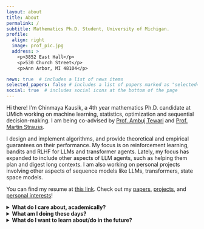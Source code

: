 ```yaml
---
layout: about
title: About
permalink: /
subtitle: Mathematics Ph.D. Student, University of Michigan.
profile:
  align: right
  image: prof_pic.jpg
  address: >
    <p>3852 East Hall</p>
    <p>530 Church Street</p>
    <p>Ann Arbor, MI 48104</p>

news: true  # includes a list of news items
selected_papers: false # includes a list of papers marked as "selected={true}"
social: true  # includes social icons at the bottom of the page
---
```

Hi there! I'm Chinmaya Kausik, a 4th year mathematics Ph.D. candidate at UMich working on machine learning, statistics, optimization and sequential decision-making. I am being co-advised by [Prof. Ambuj Tewari](https://ambujtewari.github.io/) and [Prof. Martin Strauss](https://lsa.umich.edu/math/people/faculty/martinjs.html).

I design and implement algorithms, and provide theoretical and empirical guarantees on their performance. My focus is on reinforcement learning, bandits and RLHF for LLMs and transformer agents. Lately, my focus has expanded to include other aspects of LLM agents, such as helping them plan and digest long contexts. I am also working on personal projects involving other aspects of sequence models like LLMs, transformers, state space models. 

You can find my resume at [this link](https://drive.google.com/file/d/1iSRJ5QqrAIKDPMs_gJM9O_S5stRTzZPo/view?usp=sharing). Check out my [papers](https://chinmaya-kausik.github.io/papers), [projects](https://chinmaya-kausik.github.io/projects), and [personal interests](https://chinmaya-kausik.github.io/personal)!

<details markdown="1">
  <summary markdown="span"> <b> What do I care about, academically? </b> </summary>
  
  * **Tackling tangible, real-world questions with a principled mathematical approach.** These days, my research focuses on sequential decision making under various settings - offline-to-online transfer, partial observability/latent information and non-standard feedback and reward models. I also have side projects in deep learning. On the other hand, a lot of my undergraduate background was in geometry, topology and dynamics, with work in computer-assisted topology and geometry. 
  * **Increasing accessibility to and in higher mathematics and creating communities** where ideas cross pollinate and people pull each other up. I have started the Stats, Physics, Astronomy, Math (SPAM) graduate student social initiative at the University of Michigan. I also co-founded and co-organize [Monsoon Math Camp](https://www.monsoonmath.org). I have also been involved in building and expanding other mathematical communities, like platforms for the PolyMath REU, DRP programs and the undergraduate math organization at IISc, etc.
</details>
  
<details markdown="1">
  <summary markdown="span"> <b> What am I doing these days? </b></summary>
  
  * Working on my internship at Netflix, where I am focusing on post-training LLM agents to help them reason about very long contexts! This would apply to helping SWE agents work with large codebases, helping generative recommenders handle massive catalogues, etc.
  * Writing a paper based on my internship at Microsoft in the advertiser optimization team under Ajith Moparthi! I designed and implemented a fast algorithm for updating models used for advertiser bidding.
  * Collaborating with Yonathan Efroni (Meta), Aadirupa Saha (Apple), Nadav Merlis (ENSEA) on algorithms for bandit and reinforcement learning algorithms with feedback at varying costs and accuracies, also called multi-fidelity feedback.
  * Thinking about principled approaches to data collection and learning for RLHF under real-world considerations.
  * Formulating problems in learning under latent information and nonstationarity in bandits.
  * Organizing an interdepartmental social initiative, SPAM (Statistics, Physics, Astronomy, Mathematics).
  * Fleshing out ideas for more academic communities like Monsoon Math.

  </details>

<details markdown="1">
  <summary markdown="span"> <b> What do I want to learn about/do in the future? </b></summary>
   
  _primary goals_
  * Complete an empirical study of RLHF methods on LLMs of varying size and understand the implementation nuances of major RLHF methods.
  * Work on a large scale applied recommender systems project using the latent bandit algorithms that I designed (LOCAL-UCB and ProBALL-UCB).
  * Applying ideas from RLHF and bandits to mental health studies that my advisor is involved in.

  _side-quests_
  * Design a codenames bot using one LLM and train it againts players designed using a different LLM.
  * Explore the nuances of implementing various RL algorithms in simulated motion settings.
  * Design meaningful experiments to compare LLM agents trained using language feedback with RL agents trained using numerical feedback, using benchmark frameworks like LLF-bench.

 </details>
